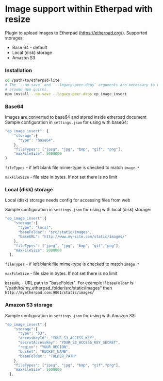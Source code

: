 # Image support within Etherpad with resize

Plugin to upload images to Etherpad (https://etherpad.org/).
Supported storages:
- Base 64 - default
- Local (disk) storage
- Amazon S3

### Installation

```sh
cd /path/to/etherpad-lite
# The `--no-save` and `--legacy-peer-deps` arguments are necessary to work
# around npm quirks.
npm install --no-save --legacy-peer-deps ep_image_insert
```

### Base64 

Images are converted to base64 and stored inside etherpad document
Sample configuration in `settings.json` for using with base64:
``` javascript
"ep_image_insert": {
    "storage":{
      "type": "base64",
    },
    "fileTypes": ["jpeg", "jpg", "bmp", "gif", "png"],
    "maxFileSize": 5000000
}
```

`fileTypes` - if left blank file mime-type is checked to match `image.*`

`maxFileSize` - file size in bytes. If not set there is no limit

### Local (disk) storage

Local (disk) storage needs config for accessing files from web

Sample configuration in `settings.json` for using with local (disk) 
storage:
``` javascript
"ep_image_insert":{
    "storage":{
      "type": "local",
      "baseFolder": "src/static/images",
      "baseURL": "http://www.my-site.com/static/images/"
    },
    "fileTypes": ["jpeg", "jpg", "bmp", "gif","png"],
    "maxFileSize": 5000000
  },
```

`fileTypes` - if left blank file mime-type is checked to match `image.*`

`maxFileSize` - file size in bytes. If not set there is no limit

`baseURL` - URL path to "baseFolder". For example if `baseFolder` is 
"/path/to/my_etherpad_folder/src/static/images" then 
`http://myetherpad.com:9001/static/images/`

### Amazon S3 storage

Sample configuration in `settings.json` for using with Amazon S3:
``` javascript
"ep_image_insert":{
    "storage":{
      "type": "S3",
      "accessKeyId": "YOUR_S3_ACCESS_KEY",
      "secretAccessKey": "YOUR_S3_ACCESS_KEY_SECRET",
      "region": "YOUR_REGION",
      "bucket": "BUCKET_NAME",
      "baseFolder": "FOLDER_PATH"
    },
    "fileTypes": ["jpeg", "jpg", "bmp", "gif","png"],
    "maxFileSize": 5000000
  },
```

